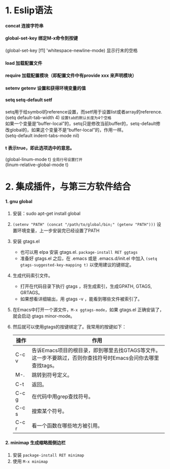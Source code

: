 # 1. Eslip语法

#### concat 连接字符串

#### global-set-key 绑定M-x命令到按键
(global-set-key [f1] 'whitespace-newline-mode)  显示行末的空格

#### load 加载配置文件

#### require 加载配置模块（即配置文件中有provide xxx 来声明模块）

#### setenv getenv 设置和获得环境变量的值

#### setq   setq-default  setf
setq用于给symbol的reference设置，而setf用于设置list或者array的reference.    
(setq default-tab-width 4)  `设置tab的默认长度为4个空格`    
如果一个变量是“buffer-local”的，setq只是修改当前buffer的，setq-default修改global的，如果这个变量不是“buffer-local”的，作用一样。    
(setq-default indent-tabs-mode nil)

#### t 表示true，即此选项选中的意思。
(global-linum-mode t)  `全局行号设置打开`  
(linum-relative-global-mode t)

# 2. 集成插件，与第三方软件结合
#### 1. gnu global
1. 安装：sudo apt-get install global
2. `(setenv "PATH" (concat "/path/to/global/bin;" (getenv "PATH")))`  设置环境变量，上一步安装完已经设置了PATH
3. 安装 gtags.el
    * 也可以用 elpa 安装 gtags.el. `package-install RET ggtags`
    * 准备好 gtags.el 之后，在 .emacs 或是 .emacs.d/init.el 中加入 
    `(setq gtags-suggested-key-mapping t)` 以使用建议的键绑定。 
4. 生成代码索引文件。 
    * 打开在代码目录下执行 gtags ，将生成索引，生成GPATH, GTAGS, GRTAGS。 
    * 如果想看详细输出，用 gtags -v ，能看到哪些文件被索引了。 
5. 在Emacs中打开一个源文件，`M-x ggtags-mode`，如果 gtags.el 正确安装了，就会启动 gtags minor-mode。 
6. 然后就可以使用gtags的按键绑定了。我常用的按键如下： 

    操作 | 作用
    -- | --
    C-c v | 告诉Emacs项目的根目录，即到哪里去找GTAGS等文件。这一步不要跳过，否则你查找符号时Emacs会问你去哪里查找tags。 
    M-. |跳转到符号定义。 
    C-t |返回。 
    C-c g | 在代码中用grep查找符号。 
    C-c s | 搜索某个符号。 
    C-c r | 看一个函数在哪些地方被引用。 

#### 2. minimap 生成缩略图侧边栏
1. 安装 `package-install RET minimap`
2. 使用 `M-x minimap`
